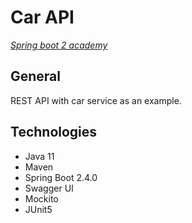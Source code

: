 # Car API
[*Spring boot 2 academy*](https://www.akademiaspring.pl/)

## General
REST API with car service as an example.

## Technologies
- Java 11
- Maven
- Spring Boot 2.4.0
- Swagger UI
- Mockito
- JUnit5
